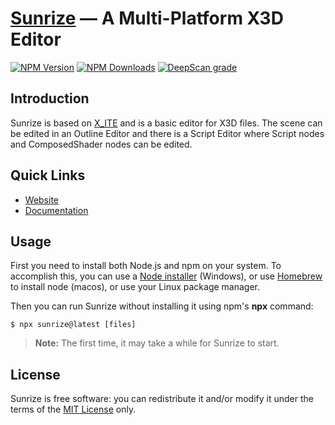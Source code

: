 # [Sunrize](https://create3000.github.io/sunrize/) — A Multi-Platform X3D Editor

[![NPM Version](https://img.shields.io/npm/v/sunrize)](https://www.npmjs.com/package/sunrize)
[![NPM Downloads](https://img.shields.io/npm/dm/sunrize)](https://npmtrends.com/sunrize)
[![DeepScan grade](https://deepscan.io/api/teams/23540/projects/26817/branches/855450/badge/grade.svg)](https://deepscan.io/dashboard#view=project&tid=23540&pid=26817&bid=855450)

## Introduction

Sunrize is based on [X_ITE](https://create3000.github.io/x_ite/) and is a basic editor for X3D files. The scene can be edited in an Outline Editor and there is a Script Editor where Script nodes and ComposedShader nodes can be edited.

## Quick Links

* [Website](https://create3000.github.io/sunrize/)
* [Documentation](https://create3000.github.io/sunrize/documentation/)

## Usage

First you need to install both Node.js and npm on your system. To accomplish this, you can use a [Node installer](https://nodejs.org/en/download/) (Windows), or use [Homebrew](https://brew.sh) to install node (macos), or use your Linux package manager.

Then you can run Sunrize without installing it using npm's **npx** command:

```console
$ npx sunrize@latest [files]
```

>**Note:** The first time, it may take a while for Sunrize to start.

## License

Sunrize is free software: you can redistribute it and/or modify it under the terms of the [MIT License](LICENSE.md) only.
